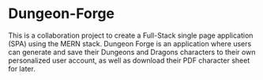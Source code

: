 # Dungeon-Forge
This is a collaboration project to create a Full-Stack single page application (SPA) using the MERN stack. Dungeon Forge is an application where users can generate and save their Dungeons and Dragons characters to their own personalized user account, as well as download their PDF character sheet for later. 
